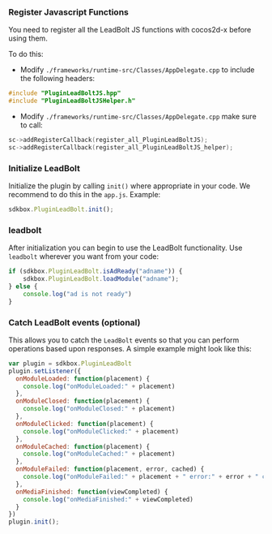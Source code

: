 ### Register Javascript Functions
You need to register all the LeadBolt JS functions with cocos2d-x before using them.

To do this:
* Modify `./frameworks/runtime-src/Classes/AppDelegate.cpp` to include the following headers:
```cpp
#include "PluginLeadBoltJS.hpp"
#include "PluginLeadBoltJSHelper.h"
```

* Modify `./frameworks/runtime-src/Classes/AppDelegate.cpp` make sure to call:
```cpp
sc->addRegisterCallback(register_all_PluginLeadBoltJS);
sc->addRegisterCallback(register_all_PluginLeadBoltJS_helper);
```

### Initialize LeadBolt
Initialize the plugin by calling `init()` where appropriate in your code. We
recommend to do this in the `app.js`. Example:
```javascript
sdkbox.PluginLeadBolt.init();
```

### leadbolt
After initialization you can begin to use the LeadBolt functionality. Use `leadbolt` wherever you want from your code:
```javascript
if (sdkbox.PluginLeadBolt.isAdReady("adname")) {
    sdkbox.PluginLeadBolt.loadModule("adname");
} else {
    console.log("ad is not ready")
}
```

### Catch LeadBolt events (optional)
This allows you to catch the `LeadBolt` events so that you can perform operations based upon responses. A simple example might look like this:
```javascript
var plugin = sdkbox.PluginLeadBolt
plugin.setListener({
  onModuleLoaded: function(placement) {
    console.log("onModuleLoaded:" + placement)
  },
  onModuleClosed: function(placement) {
    console.log("onModuleClosed:" + placement)
  },
  onModuleClicked: function(placement) {
    console.log("onModuleClicked:" + placement)
  },
  onModuleCached: function(placement) {
    console.log("onModuleCached:" + placement)
  },
  onModuleFailed: function(placement, error, cached) {
    console.log("onModuleFailed:" + placement + " error:" + error + " cached:" + cached)
  },
  onMediaFinished: function(viewCompleted) {
    console.log("onMediaFinished:" + viewCompleted)
  }
})
plugin.init();
```
